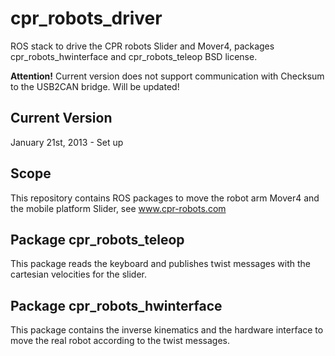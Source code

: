 cpr_robots_driver
=================

ROS stack to drive the CPR robots Slider and Mover4, packages cpr_robots_hwinterface and cpr_robots_teleop 
BSD license.

**Attention!** Current version does not support communication with Checksum to the USB2CAN bridge. Will be updated!

Current Version
-----------------
January 21st, 2013 - Set up

Scope
-----------------
This repository contains ROS packages to move the robot arm Mover4 and the mobile platform Slider, see www.cpr-robots.com

Package cpr_robots_teleop
-----------------
This package reads the keyboard and publishes twist messages with the cartesian velocities for the slider.

Package cpr_robots_hwinterface
-----------------
This package contains the inverse kinematics and the hardware interface to move the real robot according to the twist messages.

